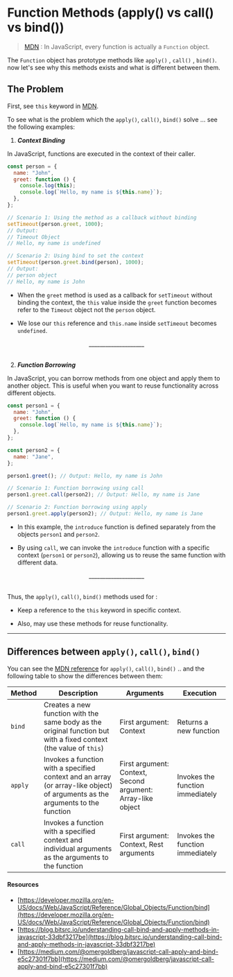 # Function Methods (apply() vs call() vs bind())

> [MDN](https://developer.mozilla.org/en-US/docs/Web/JavaScript/Reference/Global_Objects/Function) : In JavaScript, every function is actually a `Function` object.

The `Function` object has prototype methods like `apply()` , `call()` , `bind()`. now let's see why this methods exists and what is different between them.

## The Problem

First, see `this` keyword in [MDN](https://developer.mozilla.org/en-US/docs/Web/JavaScript/Reference/Operators/this).

To see what is the problem which the `apply()`, `call()`, `bind()` solve ... see the following examples:

1. **_Context Binding_**

In JavaScript, functions are executed in the context of their caller.

```js
const person = {
  name: "John",
  greet: function () {
    console.log(this);
    console.log(`Hello, my name is ${this.name}`);
  },
};

// Scenario 1: Using the method as a callback without binding
setTimeout(person.greet, 1000);
// Output:
// Timeout Object
// Hello, my name is undefined

// Scenario 2: Using bind to set the context
setTimeout(person.greet.bind(person), 1000);
// Output:
// person object
// Hello, my name is John
```

- When the `greet` method is used as a callback for `setTimeout` without binding the context, the `this` value inside the `greet` function becomes refer to the `Timeout` object not the `person` object.

- We lose our `this` reference and `this.name` inside `setTimeout` becomes `undefined`.

<div align="center">____________________</div><br/>

2. **_Function Borrowing_**

In JavaScript, you can borrow methods from one object and apply them to another object. This is useful when you want to reuse functionality across different objects.

```js
const person1 = {
  name: "John",
  greet: function () {
    console.log(`Hello, my name is ${this.name}`);
  },
};

const person2 = {
  name: "Jane",
};

person1.greet(); // Output: Hello, my name is John

// Scenario 1: Function borrowing using call
person1.greet.call(person2); // Output: Hello, my name is Jane

// Scenario 2: Function borrowing using apply
person1.greet.apply(person2); // Output: Hello, my name is Jane
```

- In this example, the `introduce` function is defined separately from the objects `person1` and `person2`.

- By using `call`, we can invoke the `introduce` function with a specific context (`person1` or `person2`), allowing us to reuse the same function with different data.

<div align="center">____________________</div><br/>

Thus, the `apply()`, `call()`, `bind()` methods used for :

- Keep a reference to the `this` keyword in specific context.

- Also, may use these methods for reuse functionality.

<hr/>

## Differences between `apply()`, `call()`, `bind()`

You can see the [MDN reference](https://developer.mozilla.org/en-US/docs/Web/JavaScript/Reference/Global_Objects/Function/apply) for `apply()`, `call()`, `bind()` .. and the following table to show the differences between them:

| Method  | Description                                                                                                                   | Arguments                                                   | Execution                        |
| ------- | ----------------------------------------------------------------------------------------------------------------------------- | ----------------------------------------------------------- | -------------------------------- |
| `bind`  | Creates a new function with the same body as the original function but with a fixed context (the value of `this`)             | First argument: Context                                     | Returns a new function           |
| `apply` | Invokes a function with a specified context and an array (or array-like object) of arguments as the arguments to the function | First argument: Context, Second argument: Array-like object | Invokes the function immediately |
| `call`  | Invokes a function with a specified context and individual arguments as the arguments to the function                         | First argument: Context, Rest arguments                     | Invokes the function immediately |

#### Resources

- [https://developer.mozilla.org/en-US/docs/Web/JavaScript/Reference/Global_Objects/Function/bind](https://developer.mozilla.org/en-US/docs/Web/JavaScript/Reference/Global_Objects/Function/bind)
- [https://blog.bitsrc.io/understanding-call-bind-and-apply-methods-in-javascript-33dbf3217be](https://blog.bitsrc.io/understanding-call-bind-and-apply-methods-in-javascript-33dbf3217be)
- [https://medium.com/@omergoldberg/javascript-call-apply-and-bind-e5c27301f7bb](https://medium.com/@omergoldberg/javascript-call-apply-and-bind-e5c27301f7bb)
